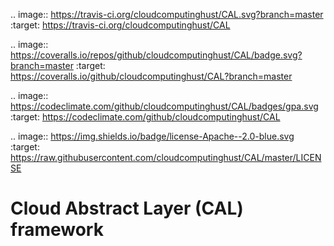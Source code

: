 .. image:: https://travis-ci.org/cloudcomputinghust/CAL.svg?branch=master
    :target: https://travis-ci.org/cloudcomputinghust/CAL
    
.. image:: https://coveralls.io/repos/github/cloudcomputinghust/CAL/badge.svg?branch=master
    :target: https://coveralls.io/github/cloudcomputinghust/CAL?branch=master
    
.. image:: https://codeclimate.com/github/cloudcomputinghust/CAL/badges/gpa.svg
    :target: https://codeclimate.com/github/cloudcomputinghust/CAL
    
.. image:: https://img.shields.io/badge/license-Apache--2.0-blue.svg
    :target: https://raw.githubusercontent.com/cloudcomputinghust/CAL/master/LICENSE
    
    
Cloud Abstract Layer (CAL) framework
====================================

